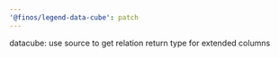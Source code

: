 ```yaml
---
'@finos/legend-data-cube': patch
---
```


datacube: use source to get relation return type for extended columns
